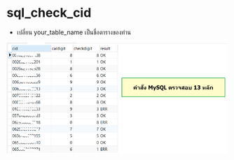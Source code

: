 # sql_check_cid
- เปลี่ยน your_table_name เป็นชื่อตารางของท่าน

<div align="center">
    <img src="ss.png"></img> 
</div>

